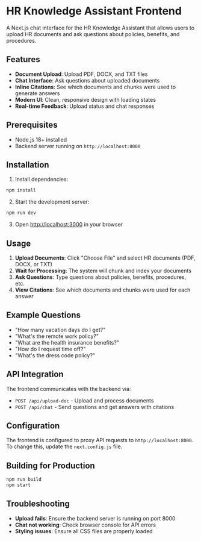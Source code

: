 # HR Knowledge Assistant Frontend

A Next.js chat interface for the HR Knowledge Assistant that allows users to upload HR documents and ask questions about policies, benefits, and procedures.

## Features

- **Document Upload**: Upload PDF, DOCX, and TXT files
- **Chat Interface**: Ask questions about uploaded documents
- **Inline Citations**: See which documents and chunks were used to generate answers
- **Modern UI**: Clean, responsive design with loading states
- **Real-time Feedback**: Upload status and chat responses

## Prerequisites

- Node.js 18+ installed
- Backend server running on `http://localhost:8000`

## Installation

1. Install dependencies:
```bash
npm install
```

2. Start the development server:
```bash
npm run dev
```

3. Open [http://localhost:3000](http://localhost:3000) in your browser

## Usage

1. **Upload Documents**: Click "Choose File" and select HR documents (PDF, DOCX, or TXT)
2. **Wait for Processing**: The system will chunk and index your documents
3. **Ask Questions**: Type questions about policies, benefits, procedures, etc.
4. **View Citations**: See which documents and chunks were used for each answer

## Example Questions

- "How many vacation days do I get?"
- "What's the remote work policy?"
- "What are the health insurance benefits?"
- "How do I request time off?"
- "What's the dress code policy?"

## API Integration

The frontend communicates with the backend via:
- `POST /api/upload-doc` - Upload and process documents
- `POST /api/chat` - Send questions and get answers with citations

## Configuration

The frontend is configured to proxy API requests to `http://localhost:8000`. To change this, update the `next.config.js` file.

## Building for Production

```bash
npm run build
npm start
```

## Troubleshooting

- **Upload fails**: Ensure the backend server is running on port 8000
- **Chat not working**: Check browser console for API errors
- **Styling issues**: Ensure all CSS files are properly loaded 